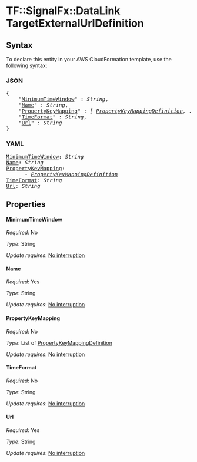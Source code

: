# TF::SignalFx::DataLink TargetExternalUrlDefinition

## Syntax

To declare this entity in your AWS CloudFormation template, use the following syntax:

### JSON

<pre>
{
    "<a href="#minimumtimewindow" title="MinimumTimeWindow">MinimumTimeWindow</a>" : <i>String</i>,
    "<a href="#name" title="Name">Name</a>" : <i>String</i>,
    "<a href="#propertykeymapping" title="PropertyKeyMapping">PropertyKeyMapping</a>" : <i>[ <a href="propertykeymappingdefinition.md">PropertyKeyMappingDefinition</a>, ... ]</i>,
    "<a href="#timeformat" title="TimeFormat">TimeFormat</a>" : <i>String</i>,
    "<a href="#url" title="Url">Url</a>" : <i>String</i>
}
</pre>

### YAML

<pre>
<a href="#minimumtimewindow" title="MinimumTimeWindow">MinimumTimeWindow</a>: <i>String</i>
<a href="#name" title="Name">Name</a>: <i>String</i>
<a href="#propertykeymapping" title="PropertyKeyMapping">PropertyKeyMapping</a>: <i>
      - <a href="propertykeymappingdefinition.md">PropertyKeyMappingDefinition</a></i>
<a href="#timeformat" title="TimeFormat">TimeFormat</a>: <i>String</i>
<a href="#url" title="Url">Url</a>: <i>String</i>
</pre>

## Properties

#### MinimumTimeWindow

_Required_: No

_Type_: String

_Update requires_: [No interruption](https://docs.aws.amazon.com/AWSCloudFormation/latest/UserGuide/using-cfn-updating-stacks-update-behaviors.html#update-no-interrupt)

#### Name

_Required_: Yes

_Type_: String

_Update requires_: [No interruption](https://docs.aws.amazon.com/AWSCloudFormation/latest/UserGuide/using-cfn-updating-stacks-update-behaviors.html#update-no-interrupt)

#### PropertyKeyMapping

_Required_: No

_Type_: List of <a href="propertykeymappingdefinition.md">PropertyKeyMappingDefinition</a>

_Update requires_: [No interruption](https://docs.aws.amazon.com/AWSCloudFormation/latest/UserGuide/using-cfn-updating-stacks-update-behaviors.html#update-no-interrupt)

#### TimeFormat

_Required_: No

_Type_: String

_Update requires_: [No interruption](https://docs.aws.amazon.com/AWSCloudFormation/latest/UserGuide/using-cfn-updating-stacks-update-behaviors.html#update-no-interrupt)

#### Url

_Required_: Yes

_Type_: String

_Update requires_: [No interruption](https://docs.aws.amazon.com/AWSCloudFormation/latest/UserGuide/using-cfn-updating-stacks-update-behaviors.html#update-no-interrupt)

